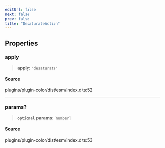 ```yaml
---
editUrl: false
next: false
prev: false
title: "DesaturateAction"
---
```


## Properties

### apply

> **apply**: `"desaturate"`

#### Source

plugins/plugin-color/dist/esm/index.d.ts:52

***

### params?

> **`optional`** **params**: [`number`]

#### Source

plugins/plugin-color/dist/esm/index.d.ts:53
